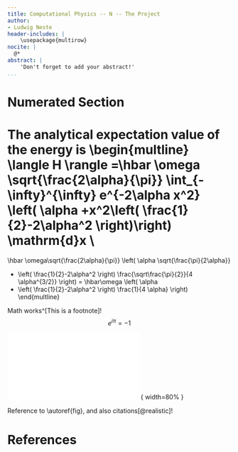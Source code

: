 ```yaml
---
title: Computational Physics -- N -- The Project
author:
- Ludwig Neste
header-includes: |
    \usepackage{multirow}
nocite: |
  @*
abstract: |
    'Don't forget to add your abstract!'
...
```


# Numerated Section


The analytical expectation value of the energy is 
\begin{multline}
\langle H \rangle =\hbar \omega \sqrt{\frac{2\alpha}{\pi}} \int_{-\infty}^{\infty}
e^{-2\alpha x^2} 
\left( \alpha +x^2\left( \frac{1}{2}-2\alpha^2 \right)\right)
\mathrm{d}x \\
= 
\hbar \omega\sqrt{\frac{2\alpha}{\pi}} \left( 
  \alpha \sqrt{\frac{\pi}{2\alpha}}
  + \left( \frac{1}{2}-2\alpha^2 \right)
  \frac{\sqrt\frac{\pi}{2}}{4 \alpha^{3/2}} 
\right)
=
\hbar\omega \left( 
  \alpha 
  + \left( \frac{1}{2}-2\alpha^2 \right)
  \frac{1}{4 \alpha} 
\right)
\end{multline}

Math works^[This is a footnote]! 
$$
e^{i\pi} = -1
$$

![This is a figure with a label, so it can be referenced! \label{fig}](build/plots/test.pdf){ width=80% }

Reference to \autoref{fig}, and also citations[@realistic]!

# References